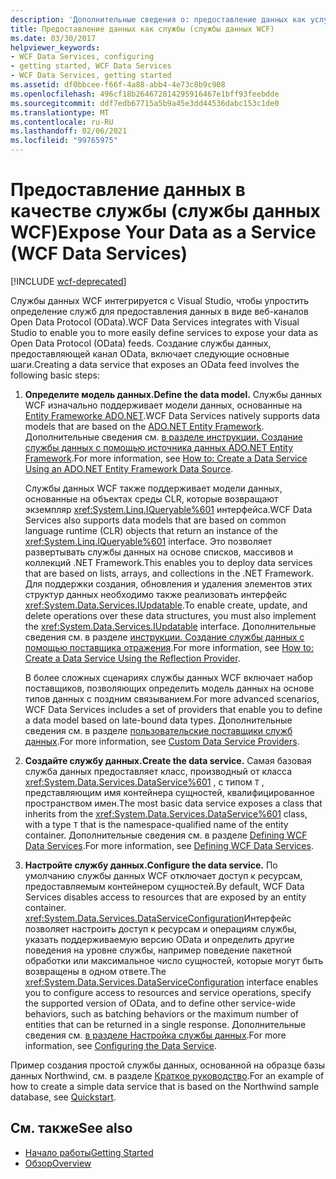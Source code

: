 ```yaml
---
description: 'Дополнительные сведения о: предоставление данных как услуги (службы данных WCF)'
title: Предоставление данных как службы (службы данных WCF)
ms.date: 03/30/2017
helpviewer_keywords:
- WCF Data Services, configuring
- getting started, WCF Data Services
- WCF Data Services, getting started
ms.assetid: df0bbcee-f66f-4a88-abb4-4e73c8b9c908
ms.openlocfilehash: 496cf18b264672814295916467e1bff93feebdde
ms.sourcegitcommit: ddf7edb67715a5b9a45e3dd44536dabc153c1de0
ms.translationtype: MT
ms.contentlocale: ru-RU
ms.lasthandoff: 02/06/2021
ms.locfileid: "99765975"
---
```

# <a name="expose-your-data-as-a-service-wcf-data-services"></a><span data-ttu-id="f0cf3-103">Предоставление данных в качестве службы (службы данных WCF)</span><span class="sxs-lookup"><span data-stu-id="f0cf3-103">Expose Your Data as a Service (WCF Data Services)</span></span>

[!INCLUDE [wcf-deprecated](~/includes/wcf-deprecated.md)]

<span data-ttu-id="f0cf3-104">Службы данных WCF интегрируется с Visual Studio, чтобы упростить определение служб для предоставления данных в виде веб-каналов Open Data Protocol (OData).</span><span class="sxs-lookup"><span data-stu-id="f0cf3-104">WCF Data Services integrates with Visual Studio to enable you to more easily define services to expose your data as Open Data Protocol (OData) feeds.</span></span> <span data-ttu-id="f0cf3-105">Создание службы данных, предоставляющей канал OData, включает следующие основные шаги.</span><span class="sxs-lookup"><span data-stu-id="f0cf3-105">Creating a data service that exposes an OData feed involves the following basic steps:</span></span>

1. <span data-ttu-id="f0cf3-106">**Определите модель данных.**</span><span class="sxs-lookup"><span data-stu-id="f0cf3-106">**Define the data model.**</span></span> <span data-ttu-id="f0cf3-107">Службы данных WCF изначально поддерживает модели данных, основанные на [Entity Frameworkе ADO.NET](../adonet/ef/index.md).</span><span class="sxs-lookup"><span data-stu-id="f0cf3-107">WCF Data Services natively supports data models that are based on the [ADO.NET Entity Framework](../adonet/ef/index.md).</span></span> <span data-ttu-id="f0cf3-108">Дополнительные сведения см. [в разделе инструкции. Создание службы данных с помощью источника данных ADO.NET Entity Framework](create-a-data-service-using-an-adonet-ef-data-wcf.md).</span><span class="sxs-lookup"><span data-stu-id="f0cf3-108">For more information, see [How to: Create a Data Service Using an ADO.NET Entity Framework Data Source](create-a-data-service-using-an-adonet-ef-data-wcf.md).</span></span>

     <span data-ttu-id="f0cf3-109">Службы данных WCF также поддерживает модели данных, основанные на объектах среды CLR, которые возвращают экземпляр <xref:System.Linq.IQueryable%601> интерфейса.</span><span class="sxs-lookup"><span data-stu-id="f0cf3-109">WCF Data Services also supports data models that are based on common language runtime (CLR) objects that return an instance of the <xref:System.Linq.IQueryable%601> interface.</span></span> <span data-ttu-id="f0cf3-110">Это позволяет развертывать службы данных на основе списков, массивов и коллекций .NET Framework.</span><span class="sxs-lookup"><span data-stu-id="f0cf3-110">This enables you to deploy data services that are based on lists, arrays, and collections in the .NET Framework.</span></span> <span data-ttu-id="f0cf3-111">Для поддержки создания, обновления и удаления элементов этих структур данных необходимо также реализовать интерфейс <xref:System.Data.Services.IUpdatable>.</span><span class="sxs-lookup"><span data-stu-id="f0cf3-111">To enable create, update, and delete operations over these data structures, you must also implement the <xref:System.Data.Services.IUpdatable> interface.</span></span> <span data-ttu-id="f0cf3-112">Дополнительные сведения см. в разделе [инструкции. Создание службы данных с помощью поставщика отражения](create-a-data-service-using-rp-wcf-data-services.md).</span><span class="sxs-lookup"><span data-stu-id="f0cf3-112">For more information, see [How to: Create a Data Service Using the Reflection Provider](create-a-data-service-using-rp-wcf-data-services.md).</span></span>

     <span data-ttu-id="f0cf3-113">В более сложных сценариях службы данных WCF включает набор поставщиков, позволяющих определить модель данных на основе типов данных с поздним связыванием.</span><span class="sxs-lookup"><span data-stu-id="f0cf3-113">For more advanced scenarios, WCF Data Services includes a set of providers that enable you to define a data model based on late-bound data types.</span></span> <span data-ttu-id="f0cf3-114">Дополнительные сведения см. в разделе [пользовательские поставщики служб данных](custom-data-service-providers-wcf-data-services.md).</span><span class="sxs-lookup"><span data-stu-id="f0cf3-114">For more information, see [Custom Data Service Providers](custom-data-service-providers-wcf-data-services.md).</span></span>

2. <span data-ttu-id="f0cf3-115">**Создайте службу данных.**</span><span class="sxs-lookup"><span data-stu-id="f0cf3-115">**Create the data service.**</span></span> <span data-ttu-id="f0cf3-116">Самая базовая служба данных предоставляет класс, производный от класса <xref:System.Data.Services.DataService%601> , с типом `T` , представляющим имя контейнера сущностей, квалифицированное пространством имен.</span><span class="sxs-lookup"><span data-stu-id="f0cf3-116">The most basic data service exposes a class that inherits from the <xref:System.Data.Services.DataService%601> class, with a type `T` that is the namespace-qualified name of the entity container.</span></span> <span data-ttu-id="f0cf3-117">Дополнительные сведения см. в разделе [Defining WCF Data Services](defining-wcf-data-services.md).</span><span class="sxs-lookup"><span data-stu-id="f0cf3-117">For more information, see [Defining WCF Data Services](defining-wcf-data-services.md).</span></span>

3. <span data-ttu-id="f0cf3-118">**Настройте службу данных.**</span><span class="sxs-lookup"><span data-stu-id="f0cf3-118">**Configure the data service.**</span></span> <span data-ttu-id="f0cf3-119">По умолчанию службы данных WCF отключает доступ к ресурсам, предоставляемым контейнером сущностей.</span><span class="sxs-lookup"><span data-stu-id="f0cf3-119">By default, WCF Data Services disables access to resources that are exposed by an entity container.</span></span> <span data-ttu-id="f0cf3-120"><xref:System.Data.Services.DataServiceConfiguration>Интерфейс позволяет настроить доступ к ресурсам и операциям службы, указать поддерживаемую версию OData и определить другие поведения на уровне службы, например поведение пакетной обработки или максимальное число сущностей, которые могут быть возвращены в одном ответе.</span><span class="sxs-lookup"><span data-stu-id="f0cf3-120">The <xref:System.Data.Services.DataServiceConfiguration> interface enables you to configure access to resources and service operations, specify the supported version of OData, and to define other service-wide behaviors, such as batching behaviors or the maximum number of entities that can be returned in a single response.</span></span> <span data-ttu-id="f0cf3-121">Дополнительные сведения см. [в разделе Настройка службы данных](configuring-the-data-service-wcf-data-services.md).</span><span class="sxs-lookup"><span data-stu-id="f0cf3-121">For more information, see [Configuring the Data Service](configuring-the-data-service-wcf-data-services.md).</span></span>

<span data-ttu-id="f0cf3-122">Пример создания простой службы данных, основанной на образце базы данных Northwind, см. в разделе [Краткое руководство](quickstart-wcf-data-services.md).</span><span class="sxs-lookup"><span data-stu-id="f0cf3-122">For an example of how to create a simple data service that is based on the Northwind sample database, see [Quickstart](quickstart-wcf-data-services.md).</span></span>

## <a name="see-also"></a><span data-ttu-id="f0cf3-123">См. также</span><span class="sxs-lookup"><span data-stu-id="f0cf3-123">See also</span></span>

- [<span data-ttu-id="f0cf3-124">Начало работы</span><span class="sxs-lookup"><span data-stu-id="f0cf3-124">Getting Started</span></span>](getting-started-with-wcf-data-services.md)
- [<span data-ttu-id="f0cf3-125">Обзор</span><span class="sxs-lookup"><span data-stu-id="f0cf3-125">Overview</span></span>](wcf-data-services-overview.md)
